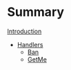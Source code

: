 # Summary

[Introduction](index.md)
- [Handlers](/handlers/Handlers.md)
    - [Ban](/handlers/Ban.md)
    - [GetMe](/handlers/GetMe.md)

